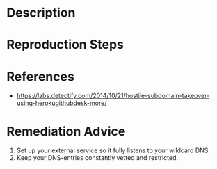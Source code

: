 # Description


# Reproduction Steps


# References

- https://labs.detectify.com/2014/10/21/hostile-subdomain-takeover-using-herokugithubdesk-more/


# Remediation Advice

1. Set up your external service so it fully listens to your wildcard DNS.
2. Keep your DNS-entries constantly vetted and restricted.